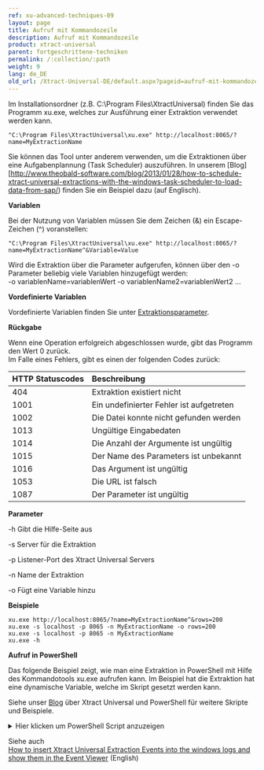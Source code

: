 ```yaml
---
ref: xu-advanced-techniques-09
layout: page
title: Aufruf mit Kommandozeile
description: Aufruf mit Kommandozeile
product: xtract-universal
parent: fortgeschrittene-techniken
permalink: /:collection/:path
weight: 9
lang: de_DE
old_url: /Xtract-Universal-DE/default.aspx?pageid=aufruf-mit-kommandozeile
---
```


Im Installationsordner (z.B. C:\Program Files\XtractUniversal) finden Sie das Programm xu.exe, welches zur Ausführung einer Extraktion verwendet werden kann.<br>
```
"C:\Program Files\XtractUniversal\xu.exe" http://localhost:8065/?name=MyExtractionName
```

Sie können das Tool unter anderem verwenden, um die Extraktionen über eine Aufgabenplannung (Task Scheduler) auszuführen. In unserem [Blog][http://www.theobald-software.com/blog/2013/01/28/how-to-schedule-xtract-universal-extractions-with-the-windows-task-scheduler-to-load-data-from-sap/) finden Sie ein Beispiel dazu (auf Englisch). 

**Variablen**

Bei der Nutzung von Variablen müssen Sie dem Zeichen (&) ein Escape-Zeichen (^) voranstellen: 
```
"C:\Program Files\XtractUniversal\xu.exe" http://localhost:8065/?name=MyExtractionName^&Variable=Value
```

Wird die Extraktion über die Parameter aufgerufen, können über den -o Parameter beliebig viele Variablen hinzugefügt werden:<br>
-o variablenName=variablenWert -o variablenName2=variablenWert2 ...

**Vordefinierte Variablen**

Vordefinierte Variablen finden Sie unter [Extraktionsparameter](./extraktionsparameter). 

**Rückgabe**

Wenn eine Operation erfolgreich abgeschlossen wurde, gibt das Programm den Wert 0 zurück.<br>
Im Falle eines Fehlers, gibt es einen der folgenden Codes zurück:

|HTTP Statuscodes | Beschreibung |
|:----|:---| 
|404 | Extraktion existiert nicht |
|1001 | Ein undefinierter Fehler ist aufgetreten |
|1002 | Die Datei konnte nicht gefunden werden|     
|1013 | Ungültige Eingabedaten |
|1014 | Die Anzahl der Argumente ist ungültig |
|1015 | Der Name des Parameters ist unbekannt |
|1016 | Das Argument ist ungültig |
|1053 |  Die URL ist falsch |
|1087 | Der Parameter ist ungültig |

**Parameter**

-h        Gibt die Hilfe-Seite aus

-s        Server für die Extraktion

-p        Listener-Port des Xtract Universal Servers

-n        Name der Extraktion

-o        Fügt eine Variable hinzu

**Beispiele**
```
xu.exe http://localhost:8065/?name=MyExtractionName^&rows=200
xu.exe -s localhost -p 8065 -n MyExtractionName -o rows=200
xu.exe -s localhost -p 8065 -n MyExtractionName
xu.exe -h
```

**Aufruf in PowerShell** 

Das folgende Beispiel zeigt, wie man eine Extraktion in PowerShell mit Hilfe des Kommandotools xu.exe aufrufen kann. 
Im Beispiel hat die Extraktion hat eine dynamische Variable, welche im Skript gesetzt werden kann. 

Siehe unser [Blog](https://blog.theobald-software.com/2018/04/26/mastering-sap-access-with-xtract-universal-and-powershell/) über Xtract Universal und PowerShell für weitere Skripte und Beispiele. 

<details>
<summary>Hier klicken um PowerShell Script anzuzeigen</summary>
{% highlight javascript %}
# Execute an Xtract Universal extraction using the command tool xu.exe in a powershell script
# the extraction has a variable CalendarMonth that needs a value in the format YYYYMM, e.g. 201712
  
clear
# write the output to a file
$XUOutputfile = "C:\Data\powershell\output.txt"
# write the log to a file
$XULogfile = "C:\Data\powershell\log.txt"
  
# set the path to the installation folder
$XUCmd = 'C:\Program Files\XtractUniversal\xu.exe'
  
$XUServer = "localhost"
$XUPort = "8065"
$XUExtraction = "SAPSalesCube"
  
  
# BEGIN OF BLOCK FOR SETTING VARIABLE
# Skip this block if you don't use variable
  
# generate the calender month from the current date to be used as a variable
# e.g. Tuesday, December 19, 2017 10:40:32 AM
$myyear = (Get-Date -format "yyyy")
$mymonth = (Get-Date -format "MM")
# 201712
$myCalendarMonth = "$myyear$mymonth"
# another option Get-Date -format "yyyyMM"
  
# just if you use variables
# the extraction has a variable CalendarMonth, its value has the format YYYYMM
# set the variable for calendar month e.g. 201712
 
  
# END OF BLOCK FOR SETTING VARIABLE
  
  
# define error message
$errorMessage = @'
If the command completes an operation successfully, it returns an exit code of zero (0).
In case of an error, it will return one of the following (http status) codes:
HTTP Statuscodes (e.g. 404 when the extraction does not exist)
1001    An undefined error occured
1002    Could not find the specified file      
1013    Invalid input data
1014    The number of arguments is invalid
1015    The parameter name is unknown
1016    The argument is not valid
1053    Something is wrong with your URL
1087    The parameter is invalid
  
check the online help for further information
http://help.theobald-software.com/Xtract-Universal-EN/default.aspx?pageid=run-from-a-command-line
'@
  
  
# run the command tool with the right parameters
$res = &$XUCmd -s $XUServer -p $XUPort -n $XUExtraction -o CalenderMonth=$myCalenderMonth 1>$XUOutputfile 2>$XULogfile
  
# check the last exit code
# 0: successful
# else unsuccessful
if($LASTEXITCODE -eq 0) {
           
write-host -f Green "The last command executed successfully"          
} else {
           
write-host -f Red "The last execution failed with error code $LASTEXITCODE!"
write-host $errorMessage
}
{% endhighlight %}
</details>

Siehe auch <br> 
[How to insert Xtract Universal Extraction Events into the windows logs and show them in the Event Viewer](https://kb.theobald-software.com/xtract-universal/how-to-insert-xtract-universal-extraction-events-into-the-windows-logs-and-show-them-in-the-event-viewer) (English)

